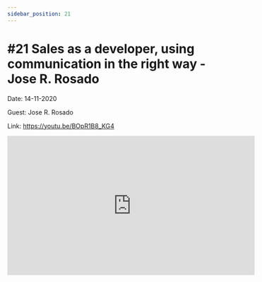 ```yaml
---
sidebar_position: 21
---
```


# #21 Sales as a developer, using communication in the right way - Jose R. Rosado

Date: 14-11-2020

Guest: Jose R. Rosado

Link: https://youtu.be/BOpR1B8_KG4

<iframe width="560" height="315" src="https://www.youtube.com/embed/BOpR1B8_KG4" title="YouTube video player" frameborder="0" allow="accelerometer; autoplay; clipboard-write; encrypted-media; gyroscope; picture-in-picture; web-share" allowfullscreen></iframe>